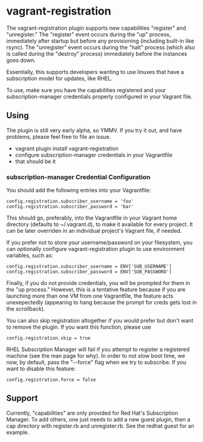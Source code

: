 # vagrant-registration

The vagrant-registration plugin supports new capabilities "register" and "unregister." The "register" event occurs during the "up" process, immediately after startup but before any provisioning (including built-in like rsync). The "unregister" event occurs during the "halt" process (which also is called during the "destroy" process) immediately before the instances goes down.

Essentially, this supports developers wanting to use linuxes that have a subscription model for updates, like RHEL.

To use, make sure you have the capabilities registered and your subscription-manager credentials properly configured in your Vagrant file.

## Using

The plugin is still very early alpha, so YMMV. If you try it out, and have problems, please feel free to file an issue. 

* vagrant plugin install vagrant-registration
* configure subscription-manager credentials in your Vagrantfile
* that should be it

### subscription-manager Credential Configuration

You should add the following entries into your Vagrantfile:

    config.registration.subscriber_username = 'foo'
    config.registration.subscriber_password = 'bar'

This should go, preferably, into the Vagrantfile in your Vagrant home directory (defaults to ~/.vagrant.d), to make it available for every project. It can be later overriden in an individual project's Vagrant file, if needed.

If you prefer not to store your username/password on your filesystem, you can optionally configure vagrant-registration plugin to use environment variables, such as:

    config.registration.subscriber_username = ENV['SUB_USERNAME']
    config.registration.subscriber_password = ENV['SUB_PASSWORD']

Finally, if you do not provide credentials, you will be prompted for them in the "up process." However, this is a tentative feature because if you are launching more than one VM from one Vagrantfile, the feature acts unexepectedly (appearing to hang because the prompt for creds gets lost in the scrollback). 

You can also skip registration altogether if you would prefer but don't want to remove the plugin. If you want this function, please use

    config.registration.skip = true

RHEL Subscription Manager will fail if you attempt to register a registered machine (see the man page for why). In order to not slow boot time, we now, by default, pass the "--force" flag when we try to subscribe. If you want to disable this feature:

    config.registration.force = false 

## Support
Currently, "capabilities" are only provided for Red Hat's Subscription Manager. To add others, one just needs to add a new guest plugin, then a cap directory with register.rb and unregister.rb. See the redhat guest for an example. 
